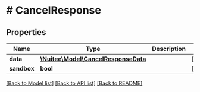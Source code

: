 # # CancelResponse

## Properties

Name | Type | Description | Notes
------------ | ------------- | ------------- | -------------
**data** | [**\Nuitee\Model\CancelResponseData**](CancelResponseData.md) |  | [optional]
**sandbox** | **bool** |  | [optional]

[[Back to Model list]](../../README.md#models) [[Back to API list]](../../README.md#endpoints) [[Back to README]](../../README.md)
